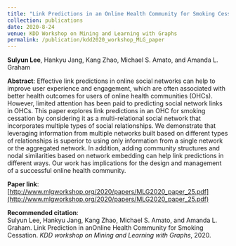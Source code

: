 ```yaml
---
title: "Link Predictions in an Online Health Community for Smoking Cessation"
collection: publications
date: 2020-8-24
venue: KDD Workshop on Mining and Learning with Graphs
permalink: /publication/kdd2020_workshop_MLG_paper
---
```

**Sulyun Lee**, Hankyu Jang, Kang Zhao, Michael S. Amato, and Amanda L. Graham

**Abstract**:
Effective link predictions in online social networks can help to improve user experience and engagement, which are often associated with better health outcomes for users of online health communities (OHCs). However, limited attention has been paid to predicting social network links in OHCs. This paper explores link predictions in an OHC for smoking cessation by considering it as a multi-relational social network that incorporates multiple types of social relationships. We demonstrate that leveraging information from multiple networks built based on different types of relationships is superior to using only information from a single network or the aggregated network. In addition, adding community structures and nodal similarities based on network embedding can help link predictions in different ways. Our work has implications for the design and management of a successful online health community.

**Paper link**: [http://www.mlgworkshop.org/2020/papers/MLG2020_paper_25.pdf](http://www.mlgworkshop.org/2020/papers/MLG2020_paper_25.pdf)

**Recommended citation**: <br>
Sulyun Lee, Hankyu Jang, Kang Zhao, Michael S. Amato, and Amanda L. Graham. Link Prediction in anOnline Health Community for Smoking Cessation. *KDD workshop on Mining and Learning with Graphs*, 2020.
